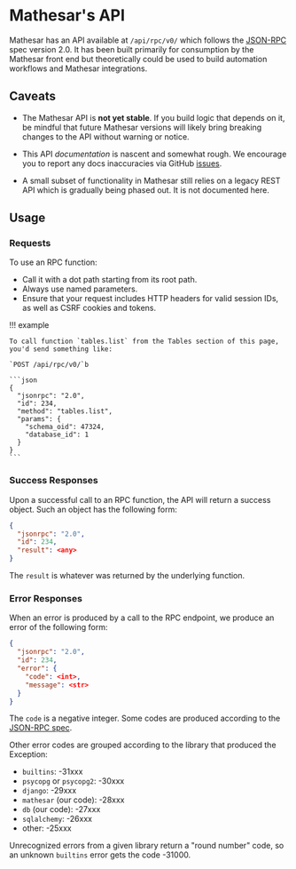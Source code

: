 # Mathesar's API

Mathesar has an API available at `/api/rpc/v0/` which follows the [JSON-RPC](https://www.jsonrpc.org/specification) spec version 2.0. It has been built primarily for consumption by the Mathesar front end but theoretically could be used to build automation workflows and Mathesar integrations.

## Caveats

- The Mathesar API is **not yet stable**. If you build logic that depends on it, be mindful that future Mathesar versions will likely bring breaking changes to the API without warning or notice.

- This API _documentation_ is nascent and somewhat rough. We encourage you to report any docs inaccuracies via GitHub [issues](https://github.com/mathesar-foundation/mathesar/issues).

- A small subset of functionality in Mathesar still relies on a legacy REST API which is gradually being phased out. It is not documented here.

## Usage

### Requests

To use an RPC function:

- Call it with a dot path starting from its root path.
- Always use named parameters.
- Ensure that your request includes HTTP headers for valid session IDs, as well as CSRF cookies and tokens.

!!! example

    To call function `tables.list` from the Tables section of this page, you'd send something like:

    `POST /api/rpc/v0/`b

    ```json
    {
      "jsonrpc": "2.0",
      "id": 234,
      "method": "tables.list",
      "params": {
        "schema_oid": 47324,
        "database_id": 1
      }
    }
    ```

### Success Responses

Upon a successful call to an RPC function, the API will return a success object. Such an object has the following form:

```json
{
  "jsonrpc": "2.0",
  "id": 234,
  "result": <any>
}
```

The `result` is whatever was returned by the underlying function.

### Error Responses

When an error is produced by a call to the RPC endpoint, we produce an error of the following form:

```json
{
  "jsonrpc": "2.0",
  "id": 234,
  "error": {
    "code": <int>,
    "message": <str>
  }
}
```

The `code` is a negative integer. Some codes are produced according to the [JSON-RPC spec](https://www.jsonrpc.org/specification#error_object).

Other error codes are grouped according to the library that produced the Exception:

- `builtins`: -31xxx
- `psycopg` or `psycopg2`: -30xxx
- `django`: -29xxx
- `mathesar` (our code): -28xxx
- `db` (our code): -27xxx
- `sqlalchemy`: -26xxx
- other: -25xxx

Unrecognized errors from a given library return a "round number" code, so an unknown `builtins` error gets the code -31000.
